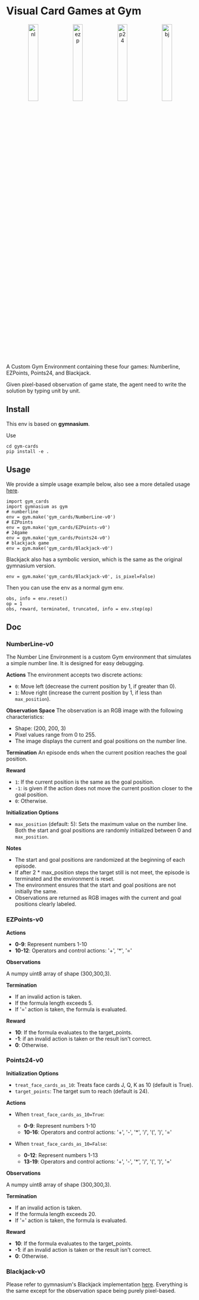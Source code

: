 # Visual Card Games at Gym

<p align="center">
  <img src="../imgs/nl.png" alt="nl" width="23%"/>
  <img src="../imgs/ezp.png" alt="ezp" width="23%"/>
  <img src="../imgs/p24.png" alt="p24" width="23%"/>
  <img src="../imgs/bj.png" alt="bj" width="23%"/>
</p>


A Custom Gym Environment containing these four games: Numberline, EZPoints, Points24, and Blackjack.

Given pixel-based observation of game state, the agent need to write the solution by typing unit by unit.

## Install

This env is based on **gymnasium**.

Use

```
cd gym-cards
pip install -e .
```

## Usage

We provide a simple usage example below, also see a more detailed usage [here](./play_gymcards.ipynb).
```
import gym_cards
import gymnasium as gym
# numberline
env = gym.make('gym_cards/NumberLine-v0')
# EZPoints
env = gym.make('gym_cards/EZPoints-v0')
# 24game
env = gym.make('gym_cards/Points24-v0')
# blackjack game
env = gym.make('gym_cards/Blackjack-v0')
```

Blackjack also has a symbolic version, which is the same as the original gymnasium version.
```
env = gym.make('gym_cards/Blackjack-v0', is_pixel=False)
```

Then you can use the env as a normal gym env.

```
obs, info = env.reset()
op = 1
obs, reward, terminated, truncated, info = env.step(op)
```

## Doc

### NumberLine-v0

The Number Line Environment is a custom Gym environment that simulates a simple number line. It is designed for easy debugging.

**Actions**
The environment accepts two discrete actions:
- `0`: Move left (decrease the current position by 1, if greater than 0).
- `1`: Move right (increase the current position by 1, if less than `max_position`).

**Observation Space**
The observation is an RGB image with the following characteristics:
- Shape: (200, 200, 3)
- Pixel values range from 0 to 255.
- The image displays the current and goal positions on the number line.

**Termination**
An episode ends when the current position reaches the goal position.

**Reward**
- `1`: If the current position is the same as the goal position.
- `-1`: is given if the action does not move the current position closer to the goal position.
- `0`: Otherwise.

**Initialization Options**
- `max_position` (default: 5): Sets the maximum value on the number line. Both the start and goal positions are randomly initialized between 0 and `max_position`.

**Notes**
- The start and goal positions are randomized at the beginning of each episode.
- If after 2 * max_position steps the target still is not meet, the episode is terminated and the environment is reset.
- The environment ensures that the start and goal positions are not initially the same.
- Observations are returned as RGB images with the current and goal positions clearly labeled.

### EZPoints-v0


**Actions**

- **0-9**: Represent numbers 1-10
- **10-12**: Operators and control actions: '+', '\*', '='

**Observations**

A numpy uint8 array of shape (300,300,3).

**Termination**

- If an invalid action is taken.
- If the formula length exceeds 5.
- If '=' action is taken, the formula is evaluated.

**Reward**

- **10**: If the formula evaluates to the target_points.
- **-1**: if an invalid action is taken or the result isn't correct.
- **0**: Otherwise.


### Points24-v0


**Initialization Options**

- `treat_face_cards_as_10`: Treats face cards J, Q, K as 10 (default is True).
- `target_points`: The target sum to reach (default is 24).

**Actions**

- When `treat_face_cards_as_10=True`:

  - **0-9**: Represent numbers 1-10
  - **10-16**: Operators and control actions: '+', '-', '\*', '/', '(', ')', '='

- When `treat_face_cards_as_10=False`:
  - **0-12**: Represent numbers 1-13
  - **13-19**: Operators and control actions: '+', '-', '\*', '/', '(', ')', '='

**Observations**

A numpy uint8 array of shape (300,300,3).

**Termination**

- If an invalid action is taken.
- If the formula length exceeds 20.
- If '=' action is taken, the formula is evaluated.

**Reward**

- **10**: If the formula evaluates to the target_points.
- **-1**: if an invalid action is taken or the result isn't correct.
- **0**: Otherwise.

### Blackjack-v0

Please refer to gymnasium's Blackjack implementation [here](https://gymnasium.farama.org/environments/toy_text/blackjack/). Everything is the same except for the observation space being purely pixel-based.

